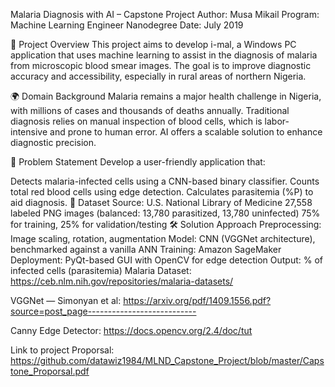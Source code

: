 Malaria Diagnosis with AI – Capstone Project
Author: Musa Mikail
Program: Machine Learning Engineer Nanodegree
Date: July 2019

📌 Project Overview
This project aims to develop i-mal, a Windows PC application that uses machine learning to assist in the diagnosis of malaria from microscopic blood smear images. The goal is to improve diagnostic accuracy and accessibility, especially in rural areas of northern Nigeria.

🌍 Domain Background
Malaria remains a major health challenge in Nigeria, with millions of cases and thousands of deaths annually. Traditional diagnosis relies on manual inspection of blood cells, which is labor-intensive and prone to human error. AI offers a scalable solution to enhance diagnostic precision.

🎯 Problem Statement
Develop a user-friendly application that:

Detects malaria-infected cells using a CNN-based binary classifier.
Counts total red blood cells using edge detection.
Calculates parasitemia (%P) to aid diagnosis.
🧪 Dataset
Source: U.S. National Library of Medicine
27,558 labeled PNG images (balanced: 13,780 parasitized, 13,780 uninfected)
75% for training, 25% for validation/testing
🛠️ Solution Approach
Preprocessing: Image scaling, rotation, augmentation
Model: CNN (VGGNet architecture), benchmarked against a vanilla ANN
Training: Amazon SageMaker
Deployment: PyQt-based GUI with OpenCV for edge detection
Output: % of infected cells (parasitemia)
Malaria Dataset: https://ceb.nlm.nih.gov/repositories/malaria-datasets/

VGGNet — Simonyan et al: https://arxiv.org/pdf/1409.1556.pdf?source=post_page---------------------------

Canny Edge Detector: https://docs.opencv.org/2.4/doc/tut

Link to project Proporsal: https://github.com/datawiz1984/MLND_Capstone_Project/blob/master/Capstone_Proporsal.pdf
